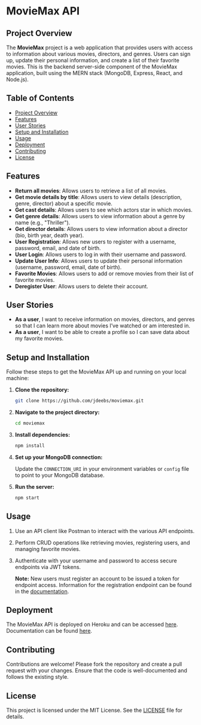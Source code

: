 # MovieMax API

## Project Overview

The **MovieMax** project is a web application that provides users with access to information about various movies, directors, and genres. Users can sign up, update their personal information, and create a list of their favorite movies. This is the backend server-side component of the MovieMax application, built using the MERN stack (MongoDB, Express, React, and Node.js).

## Table of Contents

- [Project Overview](#project-overview)
- [Features](#features)
- [User Stories](#user-stories)
- [Setup and Installation](#setup-and-installation)
- [Usage](#usage)
- [Deployment](#deployment)
- [Contributing](#contributing)
- [License](#license)

## Features

- **Return all movies**: Allows users to retrieve a list of all movies.
- **Get movie details by title**: Allows users to view details (description, genre, director) about a specific movie.
- **Get cast details**: Allows users to see which actors star in which movies.
- **Get genre details**: Allows users to view information about a genre by name (e.g., "Thriller").
- **Get director details**: Allows users to view information about a director (bio, birth year, death year).
- **User Registration**: Allows new users to register with a username, password, email, and date of birth.
- **User Login**: Allows users to log in with their username and password.
- **Update User Info**: Allows users to update their personal information (username, password, email, date of birth).
- **Favorite Movies**: Allows users to add or remove movies from their list of favorite movies.
- **Deregister User**: Allows users to delete their account.

## User Stories

- **As a user**, I want to receive information on movies, directors, and genres so that I can learn more about movies I’ve watched or am interested in.
- **As a user**, I want to be able to create a profile so I can save data about my favorite movies.

## Setup and Installation

Follow these steps to get the MovieMax API up and running on your local machine:

1. **Clone the repository:**

    ```sh
    git clone https://github.com/jdeebs/moviemax.git
    ```

2. **Navigate to the project directory:**

    ```sh
    cd moviemax
    ```

3. **Install dependencies:**

    ```sh
    npm install
    ```

4. **Set up your MongoDB connection:**

    Update the `CONNECTION_URI` in your environment variables or `config` file to point to your MongoDB database.

5. **Run the server:**

    ```sh
    npm start
    ```

## Usage

1. Use an API client like Postman to interact with the various API endpoints.
2. Perform CRUD operations like retrieving movies, registering users, and managing favorite movies.
3. Authenticate with your username and password to access secure endpoints via JWT tokens.

    **Note:** New users must register an account to be issued a token for endpoint access. Information for the registration endpoint can be found in the [documentation](https://movie-max-f53b34b56a95.herokuapp.com/documentation.html).

## Deployment

The MovieMax API is deployed on Heroku and can be accessed [here](https://movie-max-f53b34b56a95.herokuapp.com/). Documentation can be found [here](https://movie-max-f53b34b56a95.herokuapp.com/documentation.html).

## Contributing

Contributions are welcome! Please fork the repository and create a pull request with your changes. Ensure that the code is well-documented and follows the existing style.

## License

This project is licensed under the MIT License. See the [LICENSE](LICENSE) file for details.
